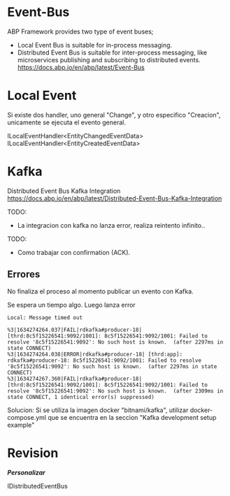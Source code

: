 # Event-Bus

ABP Framework provides two type of event buses;

- Local Event Bus is suitable for in-process messaging.
- Distributed Event Bus is suitable for inter-process messaging, like microservices publishing and subscribing to distributed events.
https://docs.abp.io/en/abp/latest/Event-Bus


# Local Event

Si existe dos handler, uno general "Change", y otro especifico "Creacion", unicamente se ejecuta el evento general. 

ILocalEventHandler<EntityChangedEventData<Plantilla>>
ILocalEventHandler<EntityCreatedEventData<Plantilla>>


# Kafka 

Distributed Event Bus Kafka Integration
https://docs.abp.io/en/abp/latest/Distributed-Event-Bus-Kafka-Integration


TODO:
- La integracion con kafka no lanza error, realiza reintento infinito.. 


TODO:
- Como trabajar con  confirmation (ACK).  



Errores
------------------------

No finaliza el proceso al momento publicar un evento con Kafka.

Se espera un tiempo algo. 
Luego lanza error 
```
Local: Message timed out
```

```
%3|1634274264.037|FAIL|rdkafka#producer-18| [thrd:8c5f15226541:9092/1001]: 8c5f15226541:9092/1001: Failed to resolve '8c5f15226541:9092': No such host is known.  (after 2297ms in state CONNECT)
%3|1634274264.038|ERROR|rdkafka#producer-18| [thrd:app]: rdkafka#producer-18: 8c5f15226541:9092/1001: Failed to resolve '8c5f15226541:9092': No such host is known.  (after 2297ms in state CONNECT)
%3|1634274267.360|FAIL|rdkafka#producer-18| [thrd:8c5f15226541:9092/1001]: 8c5f15226541:9092/1001: Failed to resolve '8c5f15226541:9092': No such host is known.  (after 2309ms in state CONNECT, 1 identical error(s) suppressed)
```

Solucion:
Si se utiliza la imagen docker "bitnami/kafka", utilizar docker-compose.yml que se encuentra en la seccion  "Kafka development setup example"



# Revision

***Personalizar***

IDistributedEventBus 
